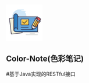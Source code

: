 
<img src="https://github.com/PomZWJ/colornote-vue/blob/master/static/fav2.png?raw=true" width="100px" heigt="100px">

## Color-Note(色彩笔记)
#基于Java实现的RESTful接口